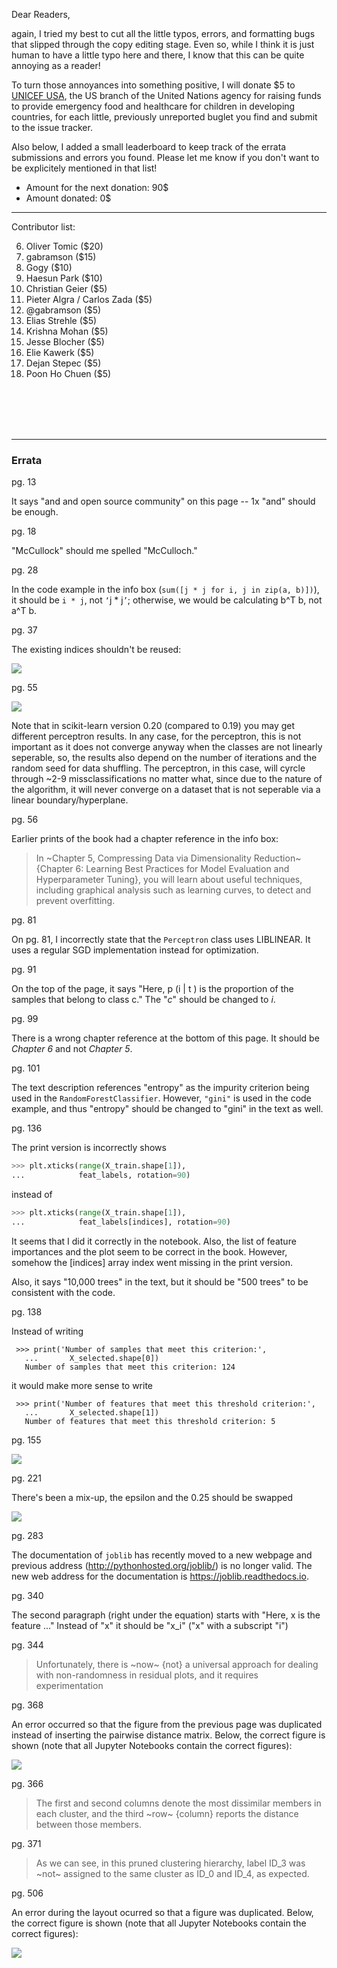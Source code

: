 Dear Readers, 

again, I tried my best to cut all the little typos, errors, and formatting bugs that slipped through the copy editing stage. Even so, while I think it is just human to have a little typo here and there, I know that this can be quite annoying as a reader!

To turn those annoyances into something positive, I will donate $5 to [UNICEF USA](https://www.unicefusa.org), the US branch of the United Nations agency for raising funds to provide emergency food and healthcare for children in developing countries, for each little, previously unreported buglet you find and submit to the issue tracker.

Also below, I added a small leaderboard to keep track of the errata submissions and errors you found. Please let me know if you don't want to be explicitely mentioned in that list! 


- Amount for the next donation: 90$
- Amount donated: 0$


---


Contributor list:

6. Oliver Tomic ($20)
7. gabramson ($15)
1. Gogy ($10)
12. Haesun Park ($10)
2. Christian Geier ($5)
3. Pieter Algra / Carlos Zada ($5)
4. @gabramson ($5)
5. Elias Strehle ($5)
7. Krishna Mohan ($5)
8. Jesse Blocher ($5)
9. Elie Kawerk ($5)
10. Dejan Stepec ($5)
11. Poon Ho Chuen ($5)



<br>
<br>
<br>
<br>





---

### Errata

pg. 13

It says "and and open source community" on this page -- 1x "and" should be enough.

pg. 18

"McCullock" should me spelled "McCulloch."

pg. 28

In the code example in the info box (`sum([j * j for i, j in zip(a, b)])`), it should be `i * j`, not `‘`j * j`’`; otherwise, we would be calculating b^T b, not a^T b.

pg. 37

The existing indices shouldn't be reused:

![](./images/pg37.png)


pg. 55

![](./images/pg55.png)

Note that in scikit-learn version 0.20 (compared to 0.19) you may get different perceptron results.
In any case, for the perceptron, this is not important as it does not converge anyway when the classes are not linearly seperable, so, the results also depend on the number of iterations and the random seed for data shuffling. The perceptron, in this case, will cyrcle through ~2-9 missclassifications no matter what, since due to the nature of the algorithm, it will never converge on a dataset that is not seperable via a linear boundary/hyperplane.



pg. 56

Earlier prints of the book had a chapter reference in the info box: 

> In ~Chapter 5, Compressing Data via Dimensionality Reduction~ {Chapter 6: Learning Best Practices for Model Evaluation and Hyperparameter Tuning}, you will learn about useful techniques, including graphical analysis such as learning curves, to detect and prevent overfitting.

pg. 81

On pg. 81, I incorrectly state that the `Perceptron` class uses LIBLINEAR. It uses a regular SGD implementation instead for optimization.

pg. 91

On the top of the page, it says "Here, p (i | t ) is the proportion of the samples that belong to class c." The "*c*" should be changed to *i*.

pg. 99

There is a wrong chapter reference at the bottom of this page. It should be *Chapter 6* and not *Chapter 5*.

pg. 101

The text description references "entropy" as the impurity criterion being used in the `RandomForestClassifier`. However, `"gini"` is used in the code example, and thus "entropy" should be changed to "gini" in the text as well.

pg. 136

The print version is incorrectly shows 

```python
>>> plt.xticks(range(X_train.shape[1]),
...            feat_labels, rotation=90)
```

instead of 

```python
>>> plt.xticks(range(X_train.shape[1]),
...            feat_labels[indices], rotation=90)
```

It seems that I did it correctly in the notebook. Also, the list of feature importances and the plot seem to be correct in the book. However, somehow the [indices] array index went missing in the print version.

Also, it says "10,000 trees" in the text, but it should be "500 trees" to be consistent with the code.  

pg. 138

Instead of writing

```
 >>> print('Number of samples that meet this criterion:',
   ...       X_selected.shape[0])
   Number of samples that meet this criterion: 124
```

it would make more sense to write

```
 >>> print('Number of features that meet this threshold criterion:',
   ...       X_selected.shape[1])
   Number of features that meet this threshold criterion: 5
```



pg. 155

![](./images/pg155.png)

pg. 221

There's been a mix-up, the epsilon and the 0.25 should be swapped

![](./images/pg221.png)

pg. 283

The documentation of `joblib` has recently moved to a new webpage and previous address (http://pythonhosted.org/joblib/) is no longer valid. The new web address for the documentation is https://joblib.readthedocs.io.

pg. 340

The second paragraph (right under the equation) starts with "Here, x is the feature ..." Instead of "x" it should be "x_i" ("x" with a subscript "i")
 
pg. 344

> Unfortunately, there is ~now~ {not} a universal approach for dealing with non-randomness in residual plots, and it requires experimentation

pg. 368

An error occurred so that the figure from the previous page was duplicated instead of inserting the pairwise distance matrix. Below, the correct figure is shown (note that all Jupyter Notebooks contain the correct figures):

![](../../code/ch11/images/11_09.png)

pg. 366

> The first and second columns denote the most dissimilar members in each cluster, and the third ~row~ {column} reports the distance between those members.

pg. 371

> As we can see, in this pruned clustering hierarchy, label ID_3 was ~not~ assigned to the same cluster as ID_0 and ID_4, as expected.

pg. 506

An error during the layout ocurred so that a figure was duplicated. Below, the correct figure is shown (note that all Jupyter Notebooks contain the correct figures):

![](../../code/ch15/images/15_06.png)

